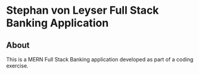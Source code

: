 # Stephan von Leyser Full Stack Banking Application

## About
This is a MERN Full Stack Banking application developed as part of a coding exercise.

